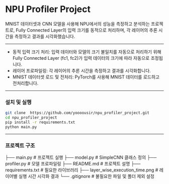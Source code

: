 # NPU Profiler Project

MNIST 데이터셋과 CNN 모델을 사용해 NPU에서의 성능을 측정하고 분석하는 프로젝트로, 
Fully Connected Layer의 입력 크기를 동적으로 처리하며, 각 레이어의 추론 시간을 측정하고 결과를 시각화했습니다.

----------------------------
- 동적 입력 크기 처리: 입력 데이터와 모델의 크기 불일치를 자동으로 처리하기 위해 Fully Connected Layer (fc1, fc2)가 입력 데이터의 크기에 따라 자동으로 조정됩니다.
- 레이어 프로파일링: 각 레이어의 추론 시간을 측정하고 결과를 시각화합니다.
- MNIST 데이터셋 로드 및 전처리: PyTorch를 사용해 MNIST 데이터를 로드하고 전처리합니다.
----------------------------
### 설치 및 실행
```bash
git clone  https://github.com/yoooousir/npu_profiler_project.git
cd npu_profiler_project
pip install -r requirements.txt
python main.py
```
-----------------------------
### 프로젝트 구조
├── main.py                         # 프로젝트 실행
├── model.py                        # SimpleCNN 클래스 정의
├── profiler.py                     # 모델 프로파일링
├── README.md                       # 프로젝트 설명
├── requirements.txt                # 필요한 라이브러리
├── layer_wise_execution_time.png   # 레이어별 실행 시간 시각화 결과
└── .gitignore                      # 불필요한 파일 및 폴더 제외 설정
